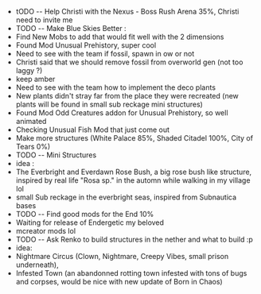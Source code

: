 - tODO -- Help Christi with the Nexus - Boss Rush Arena 35%, Christi need to invite me
- TODO -- Make Blue Skies Better :
- Find New Mobs to add that would fit well with the 2 dimensions
- Found Mod Unusual Prehistory, super cool
- Need to see with the team if fossil, spawn in ow or not
- Christi said that we should remove fossil from overworld gen (not too laggy ?)
- keep amber
- Need to see with the team how to implement the deco plants
- New plants didn't stray far from the place they were recreated (new plants will be found in small sub reckage mini structures)
- Found Mod Odd Creatures addon for Unusual Prehistory, so well animated
- Checking Unusual Fish Mod that just come out
- Make more structures (White Palace 85%, Shaded Citadel 100%, City of Tears 0%)
- TODO -- Mini Structures
- idea :
- The Everbright and Everdawn Rose Bush, a big rose bush like structure, inspired by real life "Rosa sp." in the automn while walking in my village lol
- small Sub reckage in the everbright seas, inspired from Subnautica bases
- TODO -- Find good mods for the End 10%
- Waiting for release of Endergetic my beloved
- mcreator mods lol
- TODO -- Ask Renko to build structures in the nether and what to build :p
- idea:
- Nightmare Circus (Clown, Nightmare, Creepy Vibes, small prison underneath),
- Infested Town (an abandonned rotting town infested with tons of bugs and corpses, would be nice with new update of Born in Chaos)
